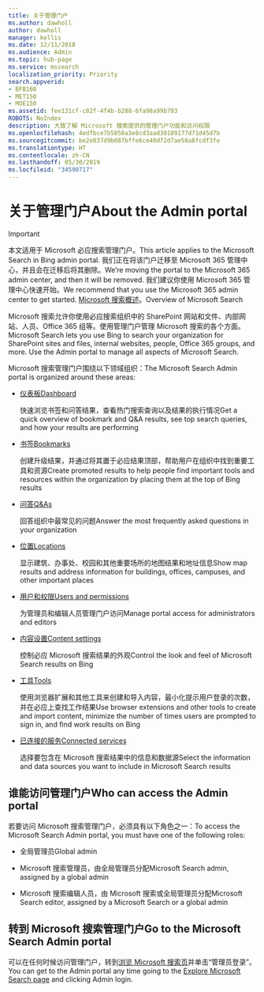 ```yaml
---
title: 关于管理门户
ms.author: dawholl
author: dawholl
manager: kellis
ms.date: 12/11/2018
ms.audience: Admin
ms.topic: hub-page
ms.service: mssearch
localization_priority: Priority
search.appverid:
- BFB160
- MET150
- MOE150
ms.assetid: fee131cf-c82f-4f4b-b288-6fa98a99b793
ROBOTS: NoIndex
description: 大致了解 Microsoft 搜索提供的管理门户功能和访问权限
ms.openlocfilehash: 4edfbce7b5858a3e8cd3aad30109177d71d45d7b
ms.sourcegitcommit: be2e837d9b087bffe6ce40d72d7ae58a8fcdf3fe
ms.translationtype: HT
ms.contentlocale: zh-CN
ms.lasthandoff: 05/30/2019
ms.locfileid: "34590717"
---
```

# <a name="about-the-admin-portal"></a><span data-ttu-id="5682f-103">关于管理门户</span><span class="sxs-lookup"><span data-stu-id="5682f-103">About the Admin portal</span></span>

> [!IMPORTANT]
> <span data-ttu-id="5682f-104">本文适用于 Microsoft 必应搜索管理门户。</span><span class="sxs-lookup"><span data-stu-id="5682f-104">This article applies to the Microsoft Search in Bing admin portal.</span></span> <span data-ttu-id="5682f-105">我们正在将该门户迁移至 Microsoft 365 管理中心，并且会在迁移后将其删除。</span><span class="sxs-lookup"><span data-stu-id="5682f-105">We’re moving the portal to the Microsoft 365 admin center, and then it will be removed.</span></span> <span data-ttu-id="5682f-106">我们建议你使用 Microsoft 365 管理中心快速开始。</span><span class="sxs-lookup"><span data-stu-id="5682f-106">We recommend that you use the Microsoft 365 admin center to get started.</span></span> <span data-ttu-id="5682f-107">[Microsoft 搜索概述](overview-microsoft-search.md)。</span><span class="sxs-lookup"><span data-stu-id="5682f-107">Overview of Microsoft Search</span></span>

    
<span data-ttu-id="5682f-p102">Microsoft 搜索允许你使用必应搜索组织中的 SharePoint 网站和文件、内部网站、人员、Office 365 组等。使用管理门户管理 Microsoft 搜索的各个方面。</span><span class="sxs-lookup"><span data-stu-id="5682f-p102">Microsoft Search lets you use Bing to search your organization for SharePoint sites and files, internal websites, people, Office 365 groups, and more. Use the Admin portal to manage all aspects of Microsoft Search.</span></span>
  
<span data-ttu-id="5682f-110">Microsoft 搜索管理门户围绕以下领域组织：</span><span class="sxs-lookup"><span data-stu-id="5682f-110">The Microsoft Search Admin portal is organized around these areas:</span></span>
  
- [<span data-ttu-id="5682f-111">仪表板</span><span class="sxs-lookup"><span data-stu-id="5682f-111">Dashboard</span></span>](get-insights.md)
    
    <span data-ttu-id="5682f-112">快速浏览书签和问答结果，查看热门搜索查询以及结果的执行情况</span><span class="sxs-lookup"><span data-stu-id="5682f-112">Get a quick overview of bookmark and Q&A results, see top search queries, and how your results are performing</span></span>
    
- [<span data-ttu-id="5682f-113">书签</span><span class="sxs-lookup"><span data-stu-id="5682f-113">Bookmarks</span></span>](create-and-manage-bookmarks.md)
    
    <span data-ttu-id="5682f-114">创建升级结果，并通过将其置于必应结果顶部，帮助用户在组织中找到重要工具和资源</span><span class="sxs-lookup"><span data-stu-id="5682f-114">Create promoted results to help people find important tools and resources within the organization by placing them at the top of Bing results</span></span>
    
- [<span data-ttu-id="5682f-115">问答</span><span class="sxs-lookup"><span data-stu-id="5682f-115">Q&As</span></span>](create-and-manage-qas.md)
    
    <span data-ttu-id="5682f-116">回答组织中最常见的问题</span><span class="sxs-lookup"><span data-stu-id="5682f-116">Answer the most frequently asked questions in your organization</span></span>
    
- [<span data-ttu-id="5682f-117">位置</span><span class="sxs-lookup"><span data-stu-id="5682f-117">Locations</span></span>](add-a-location.md)
    
    <span data-ttu-id="5682f-118">显示建筑、办事处、校园和其他重要场所的地图结果和地址信息</span><span class="sxs-lookup"><span data-stu-id="5682f-118">Show map results and address information for buildings, offices, campuses, and other important places</span></span>
    
- [<span data-ttu-id="5682f-119">用户和权限</span><span class="sxs-lookup"><span data-stu-id="5682f-119">Users and permissions</span></span>](add-users.md)
    
    <span data-ttu-id="5682f-120">为管理员和编辑人员管理门户访问</span><span class="sxs-lookup"><span data-stu-id="5682f-120">Manage portal access for administrators and editors</span></span>
    
- [<span data-ttu-id="5682f-121">内容设置</span><span class="sxs-lookup"><span data-stu-id="5682f-121">Content settings</span></span>](content-settings.md)
    
    <span data-ttu-id="5682f-122">控制必应 Microsoft 搜索结果的外观</span><span class="sxs-lookup"><span data-stu-id="5682f-122">Control the look and feel of Microsoft Search results on Bing</span></span>
    
- [<span data-ttu-id="5682f-123">工具</span><span class="sxs-lookup"><span data-stu-id="5682f-123">Tools</span></span>](admin-portal-tools.md)
    
    <span data-ttu-id="5682f-124">使用浏览器扩展和其他工具来创建和导入内容，最小化提示用户登录的次数，并在必应上查找工作结果</span><span class="sxs-lookup"><span data-stu-id="5682f-124">Use browser extensions and other tools to create and import content, minimize the number of times users are prompted to sign in, and find work results on Bing</span></span>
    
- [<span data-ttu-id="5682f-125">已连接的服务</span><span class="sxs-lookup"><span data-stu-id="5682f-125">Connected services</span></span>](connected-services.md)
    
    <span data-ttu-id="5682f-126">选择要包含在 Microsoft 搜索结果中的信息和数据源</span><span class="sxs-lookup"><span data-stu-id="5682f-126">Select the information and data sources you want to include in Microsoft Search results</span></span>
    
## <a name="who-can-access-the-admin-portal"></a><span data-ttu-id="5682f-127">谁能访问管理门户</span><span class="sxs-lookup"><span data-stu-id="5682f-127">Who can access the Admin portal</span></span>

<span data-ttu-id="5682f-128">若要访问 Microsoft 搜索管理门户，必须具有以下角色之一：</span><span class="sxs-lookup"><span data-stu-id="5682f-128">To access the Microsoft Search Admin portal, you must have one of the following roles:</span></span>
  
- <span data-ttu-id="5682f-129">全局管理员</span><span class="sxs-lookup"><span data-stu-id="5682f-129">Global admin</span></span>
    
- <span data-ttu-id="5682f-130">Microsoft 搜索管理员，由全局管理员分配</span><span class="sxs-lookup"><span data-stu-id="5682f-130">Microsoft Search admin, assigned by a global admin</span></span>
    
- <span data-ttu-id="5682f-131">Microsoft 搜索编辑人员，由 Microsoft 搜索或全局管理员分配</span><span class="sxs-lookup"><span data-stu-id="5682f-131">Microsoft Search editor, assigned by a Microsoft Search or a global admin</span></span>
    
## <a name="go-to-the-microsoft-search-admin-portal"></a><span data-ttu-id="5682f-132">转到 Microsoft 搜索管理门户</span><span class="sxs-lookup"><span data-stu-id="5682f-132">Go to the Microsoft Search Admin portal</span></span>

<span data-ttu-id="5682f-133">可以在任何时候访问管理门户，转到[浏览 Microsoft 搜索页](https://www.bing.com/business/explore)并单击“管理员登录”。</span><span class="sxs-lookup"><span data-stu-id="5682f-133">You can get to the Admin portal any time going to the [Explore Microsoft Search page](https://www.bing.com/business/explore) and clicking Admin login.</span></span> 